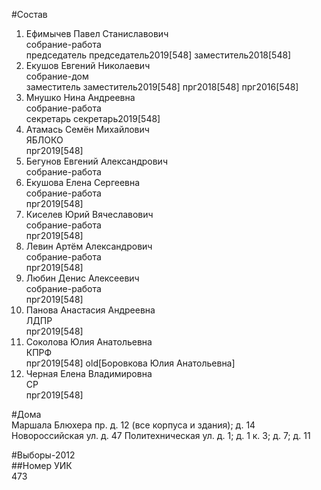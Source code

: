 #Состав  
1. Ефимычев Павел Станиславович  
    собрание-работа  
    председатель председатель2019[548] заместитель2018[548]  
2. Екушов Евгений Николаевич  
    собрание-дом  
    заместитель заместитель2019[548] прг2018[548] прг2016[548]  
3. Мнушко Нина Андреевна  
    собрание-работа  
    секретарь секретарь2019[548]  
4. Атамась Семён Михайлович  
    ЯБЛОКО  
    прг2019[548]  
5. Бегунов Евгений Александрович  
    собрание-работа  
6. Екушова Елена Сергеевна  
    собрание-работа  
    прг2019[548]  
7. Киселев Юрий Вячеславович  
    собрание-работа  
    прг2019[548]  
8. Левин Артём Александрович  
    собрание-работа  
    прг2019[548]  
9. Любин Денис Алексеевич  
    собрание-работа  
    прг2019[548]  
10. Панова Анастасия Андреевна  
    ЛДПР  
    прг2019[548]  
11. Соколова Юлия Анатольевна  
    КПРФ  
    прг2019[548] old[Боровкова Юлия Анатольевна]  
12. Черная Елена Владимировна  
    СР  
    прг2019[548]  
  
#Дома  
Маршала Блюхера пр. д. 12 (все корпуса и здания); д. 14 Новороссийская ул. д. 47 Политехническая ул. д. 1; д. 1 к. 3; д. 7; д. 11  
  
#Выборы-2012  
##Номер УИК  
473  
